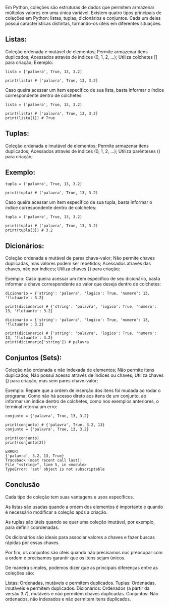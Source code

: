 Em Python, coleções são estruturas de dados que permitem armazenar múltiplos valores em uma única variável. Existem quatro tipos principais de coleções em Python: listas, tuplas, dicionários e conjuntos. Cada um deles possui características distintas, tornando-os úteis em diferentes situações.

## Listas:
Coleção ordenada e mutável de elementos;
Permite armazenar itens duplicados;
Acessados através de índices (0, 1, 2, ...);
Utiliza colchetes [] para criação;
Exemplo:
```
lista = ['palavra', True, 13, 3.2]

print(lista) # ['palavra', True, 13, 3.2]
```
Caso queira acessar um item específico de sua lista, basta informar o índice correspondente dentro de colchetes:
```
lista = ('palavra', True, 13, 3.2)

print(lista) # ['palavra', True, 13, 3.2]
print(lista[1]) # True
```

## Tuplas:
Coleção ordenada e imutável de elementos;
Permite armazenar itens duplicados;
Acessados através de índices (0, 1, 2, ...);
Utiliza parênteses () para criação;

## Exemplo:
```
tupla = ('palavra', True, 13, 3.2)

print(tupla) # ('palavra', True, 13, 3.2)
```
Caso queira acessar um item específico de sua tupla, basta informar o índice correspondente dentro de colchetes:
```
tupla = ('palavra', True, 13, 3.2)

print(tupla) # ('palavra', True, 13, 3.2)
print(tupla[3]) # 3.2
```
## Dicionários:
Coleção ordenada e mutável de pares chave-valor;
Não permite chaves duplicadas, mas valores podem ser repetidos;
Acessados através das chaves, não por índices;
Utiliza chaves {} para criação;

Exemplo:
Caso queira acessar um item específico de seu dicionário, basta informar a chave correspondente ao valor que deseja dentro de colchetes:
```
dicionario = {'string': 'palavra', 'logico': True, 'numero': 13, 'flutuante': 3.2}

print(dicionario) # {'string': 'palavra', 'logico': True, 'numero': 13, 'flutuante': 3.2}

dicionario = {'string': 'palavra', 'logico': True, 'numero': 13, 'flutuante': 3.2}

print(dicionario) # {'string': 'palavra', 'logico': True, 'numero': 13, 'flutuante': 3.2}
print(dicionario['string']) # palavra
```

## Conjuntos (Sets):
Coleção não ordenada e não indexada de elementos;
Não permite itens duplicados;
Não possui acesso através de índices ou chaves;
Utiliza chaves {} para criação, mas sem pares chave-valor;

Exemplo:
Repare que a ordem de inserção dos itens foi mudada ao rodar o programa;
Como não há acesso direto aos itens de um conjunto, ao informar um índice dentro de colchetes, como nos exemplos anteriores, o terminal retorna um erro:

```
conjunto = {'palavra', True, 13, 3.2}

print(conjunto) # {'palavra', True, 3.2, 13}
conjunto = {'palavra', True, 13, 3.2}

print(conjunto)
print(conjunto[2])
```


```
ERROR!
{'palavra', 3.2, 13, True}
Traceback (most recent call last):
File "<string>", line 5, in <module>
TypeError: 'set' object is not subscriptable
```

## Conclusão
Cada tipo de coleção tem suas vantagens e usos específicos.

As listas são usadas quando a ordem dos elementos é importante e quando é necessário modificar a coleção após a criação.

As tuplas são úteis quando se quer uma coleção imutável, por exemplo, para definir coordenadas.

Os dicionários são ideais para associar valores a chaves e fazer buscas rápidas por essas chaves.

Por fim, os conjuntos são úteis quando não precisamos nos preocupar com a ordem e precisamos garantir que os itens sejam únicos.

De maneira simples, podemos dizer que as principais diferenças entre as coleções são:

Listas: Ordenadas, mutáveis e permitem duplicados.
Tuplas: Ordenadas, imutáveis e permitem duplicados.
Dicionários: Ordenados (a partir da versão 3.7), mutáveis e não permitem chaves duplicadas.
Conjuntos: Não ordenados, não indexados e não permitem itens duplicados.
